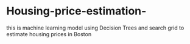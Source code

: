 # Housing-price-estimation-
this is machine learning model using Decision Trees and search grid to estimate housing prices in Boston
